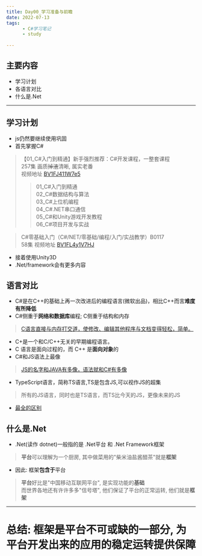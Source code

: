 ```yaml
---
title: Day00_学习准备与前瞻
date: 2022-07-13
tags:
      - C#学习笔记
      - study
      
---
```


## 主要内容
- 学习计划
- 各语言对比
- 什么是.Net
 - - -
## 学习计划
- js仍然要继续使用巩固
- 首先掌握C#
> 【01_C#入门到精通】新手强烈推荐：C#开发课程，一整套课程  
257集  画质~~掉渣~~清晰, 属实老番  
> 视频地址 [BV1FJ411W7e5](https://www.bilibili.com/video/BV1FJ411W7e5)
>> 01_C#入门到精通  
02_C#数据结构与算法  
03_C#上位机编程  
04_C#.NET串口通信  
05_C#和Unity游戏开发教程  
06_C#项目开发与实战

> C#零基础入门（C#/NET/零基础/编程/入门/实战教学）B0117  
> 58集 视频地址 [BV1FL4y1V7HJ](https://www.bilibili.com/video/BV1FL4y1V7HJ)
- 接着使用Unity3D
- .Net/framework会有更多内容
  
## 语言对比
- C#是在C++的基础上再一次改进后的编程语言(微软出品)，相比C++而言**难度有所降低**
- C#侧重于**网络和数据库**编程; C侧重于结构和内存
> [C语言直接与内存打交道，使修改、编辑其他程序与文档变得轻松，简单。](https://m.imooc.com/wenda/detail/521934)
- C+是一个和C/C++无关的早期编程语言。
- C 语言是面向过程的，而 C++ 是**面向对象**的
- C#和JS语法上最像
> [JS的名字和JAVA有多像，语法就和C#有多像](https://www.php.cn/js-tutorial-480187.html)
- TypeScript语言，简称TS语言,TS是包含JS,可以视作JS的超集
> 所有的JS语言，同时也是TS语言，而TS比今天的JS，更像未来的JS

- [最全的区别](https://blog.csdn.net/zq9955/article/details/107863468)
  
## 什么是.Net
- .Net(读作 dotnet)一般指的是 .Net平台 和 .Net Framework框架
> **平台**可以理解为一个厨房, 其中做菜用的"柴米油盐酱醋茶"就是**框架**
- 因此: 框架**包含于**平台
> **平台**好比是"中国移动互联网平台", 是实现功能的**基础**  
> 而世界各地还有许许多多"信号塔", 他们保证了平台的正常运转, 他们就是**框架**
- - -
# **总结:** **框架**是**平台**不可或缺的一部分, 为平台开发出来的应用的稳定运转提供保障
